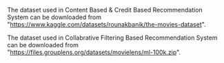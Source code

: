The dataset used in Content Based & Credit Based Recommendation System can be downloaded from "https://www.kaggle.com/datasets/rounakbanik/the-movies-dataset".

The dataset used in Collabrative Filtering Based Recommendation System can be downloaded from "https://files.grouplens.org/datasets/movielens/ml-100k.zip".